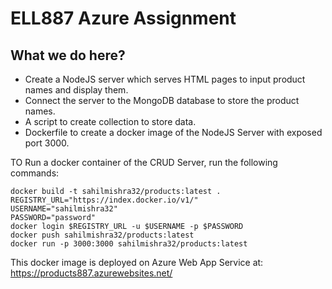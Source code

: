 # ELL887 Azure Assignment

## What we do here?
- Create a NodeJS server which serves HTML pages to input product names and display them.
- Connect the server to the MongoDB database to store the product names.
- A script to create collection to store data.
- Dockerfile to create a docker image of the NodeJS Server with exposed port 3000. 

TO Run a docker container of the CRUD Server, run the following commands:
```
docker build -t sahilmishra32/products:latest .
REGISTRY_URL="https://index.docker.io/v1/"
USERNAME="sahilmishra32"
PASSWORD="password"
docker login $REGISTRY_URL -u $USERNAME -p $PASSWORD
docker push sahilmishra32/products:latest
docker run -p 3000:3000 sahilmishra32/products:latest
```

This docker image is deployed on Azure Web App Service at: https://products887.azurewebsites.net/
